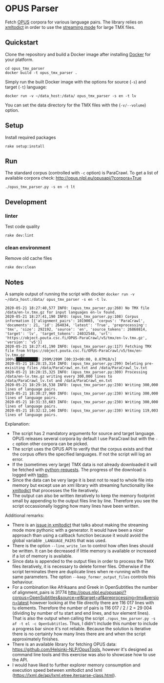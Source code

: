 # OPUS Parser

Fetch [OPUS](http://opus.nlpl.eu/) corpora for various language pairs. The library relies on [xmltodict](https://pypi.org/project/xmltodict/) in order to use the [streaming mode](https://github.com/martinblech/xmltodict#streaming-mode) for large TMX files.

## Quickstart

Clone the repository and build a Docker image after installing [Docker](https://www.docker.com/products/docker-desktop) for your platform.
```
cd opus_tmx_parser
docker build -t opus_tmx_parser .
```

Simply run the built Docker image with the options for source (`-s`) and target (`-t`) language:
```
docker run -v ~/data_host:/data/ opus_tmx_parser -s en -t lv
```
You can set the data directory for the TMX files with the (`-v/--volume`) option.

## Setup
Install required packages
```
rake setup:install
```

## Run
The standard corpus (controlled with `-c` option) is ParaCrawl. To get a list of available corpora check: http://opus.nlpl.eu/opusapi/?corpora=True
```
./opus_tmx_parser.py -s en -t lt
```

## Development

### linter
Test code quality
```
rake dev:lint
```

### clean environment
Remove old cache files
```
rake dev:clean
```

## Notes

A sample output of running the script with docker `docker run -v ~/data_host:/data/ opus_tmx_parser -s en -t lv`. 
```
2020-05-21 18:27:40,577 INFO: (opus_tmx_parser.py:260) No TMX file /data/en-lv.tmx.gz for input languages en-lv found.
2020-05-21 18:27:41,190 INFO: (opus_tmx_parser.py:108) Corpus information [{'alignment_pairs': 1019003, 'corpus': 'ParaCrawl', 'documents': 21, 'id': 264034, 'latest': 'True', 'preprocessing': 'tmx', 'size': 292192, 'source': 'en', 'source_tokens': 26868814, 'target': 'lv', 'target_tokens': 24032548, 'url': 'https://object.pouta.csc.fi/OPUS-ParaCrawl/v5/tmx/en-lv.tmx.gz', 'version': 'v5'}]
2020-05-21 18:27:41,190 INFO: (opus_tmx_parser.py:117) Fetching TMX file from https://object.pouta.csc.fi/OPUS-ParaCrawl/v5/tmx/en-lv.tmx.gz
100%|██████████| 299M/299M [00:33<00:00, 8.87MiB/s]
2020-05-21 18:28:15,314 INFO: (opus_tmx_parser.py:299) Deleting pre-exisiting files /data/ParaCrawl_en.txt and /data/ParaCrawl_lv.txt
2020-05-21 18:28:15,325 INFO: (opus_tmx_parser.py:309) Processing /data/en-lv.tmx.gz writing every 300,000 lines to /data/ParaCrawl_lv.txt and /data/ParaCrawl_en.txt
2020-05-21 18:29:16,538 INFO: (opus_tmx_parser.py:230) Writing 300,000 lines of language pairs.
2020-05-21 18:30:27,960 INFO: (opus_tmx_parser.py:230) Writing 300,000 lines of language pairs.
2020-05-21 18:31:33,603 INFO: (opus_tmx_parser.py:230) Writing 300,000 lines of language pairs.
2020-05-21 18:32:12,146 INFO: (opus_tmx_parser.py:230) Writing 119,003 lines of language pairs.
```
Explanation:
* The script has 2 mandatory arguments for source and target language. OPUS releases several corpora by default I use ParaCrawl but with the `-c` option other corpora can be picked.
* The script uses the OPUS API to verify that the corpus exists and that the corpus offers the specified languages. If not the script will log an error.
* If the (sometimes very large) TMX data is not already downloaded it will be fetched with [python-requests](https://requests.readthedocs.io/en/master/). The progress of the download is logged with [tqdm](https://github.com/tqdm/tqdm).
* Since the data can be very large it is best not to read to whole file into memory but except use an xml library with streaming functionality like [xmltodict](https://github.com/martinblech/xmltodict) that processes the file iteratively.
* The output can also be written iteratively to keep the memory footprint small by appending to the output files line by line. Therefore you see the script occassionally logging how many lines have been written.

Additional remarks:
* There is an [issue in xmltodict](https://github.com/martinblech/xmltodict/issues/88) that talks about making the streaming mode more pythonic with a generator. It would have been a nicer approach than using a callback function because it would avoid the global variable `_LANGUAGE_PAIRS` that was used.
* There is the option `--line_write_len` to control how often lines should be written. It can be decreased if little memory is available or increased if a lot of memory is available.
* Since data is appended to the output files in order to process the TMX files iteratively, it is necessary to delete former files. Otherwise if the script terminates there are duplicate lines when re-running with the same parameters. The option `--keep_former_output_files` controls this behaviour.
* For a combination like Afrikaans and Greek in OpenSubtitles the number of alignment_pairs is 31774 http://opus.nlpl.eu/opusapi/?corpus=OpenSubtitles&source=el&target=af&preprocessing=tmx&version=latest however looking at the file directly there are 116 017 lines with tu elements. Therefore the number of pairs is 116 017 / 2 / 2 = 29 004 (dividing by number of tu start and end lines, and tuv element lines). That is also the output when calling the script `./opus_tmx_parser.py -s af -t el -c OpenSubtitles`. Thus, I didn't include this number to include a progress bar since it's not reliable. Because the solution is iterative there is no certainty how many lines there are and when the script approximately finishes.
* There is an available library for fetching OPUS data: https://github.com/Helsinki-NLP/OpusTools, however it's designed as command line tools and this exercise was also to showcase how to use the API.
* I would have liked to further explorer memory consumption and execution speed between xmltodict and lxml (https://lxml.de/api/lxml.etree.iterparse-class.html).
